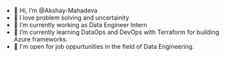 - 👋 Hi, I’m @Akshay-Mahadeva
- 👀 I love problem solving and uncertainity
- 🌱 I’m currently working as Data Engineer Intern
- 💞️ I’m currently learning DataOps and DevOps with Terraform for building Azure frameworks.
- 💼 I'm open for job oppurtunities in the field of Data Engineering.

<!---
Akshay-Mahadeva/Akshay-Mahadeva is a ✨ special ✨ repository because its `README.md` (this file) appears on your GitHub profile.
You can click the Preview link to take a look at your changes.
--->
